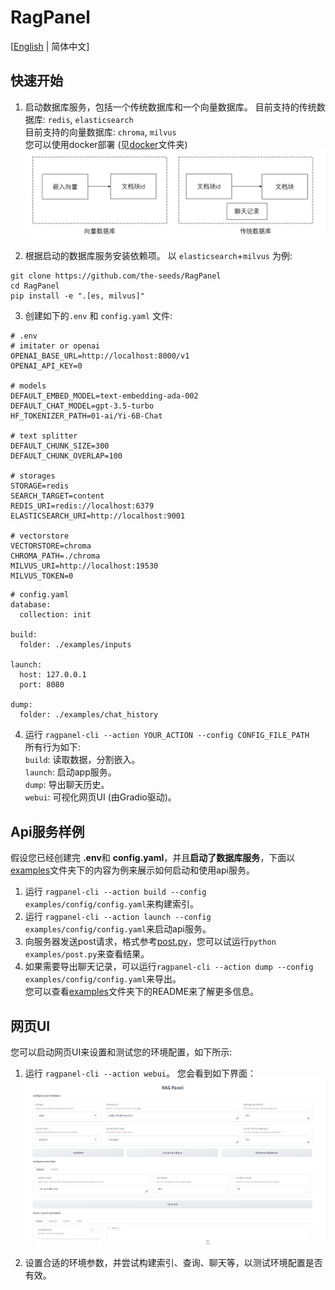 # RagPanel
[[English](README.md) | 简体中文]
## 快速开始
1. 启动数据库服务，包括一个传统数据库和一个向量数据库。
目前支持的传统数据库: `redis`,  `elasticsearch`  
目前支持的向量数据库: `chroma`, `milvus`  
您可以使用docker部署 (见[docker](docker)文件夹)
![database_zh](assets/database_zh.png)

2. 根据启动的数据库服务安装依赖项。 以 `elasticsearch`+`milvus` 为例:
```
git clone https://github.com/the-seeds/RagPanel
cd RagPanel
pip install -e ".[es, milvus]"
```

3. 创建如下的`.env` 和 `config.yaml` 文件:
```
# .env
# imitater or openai
OPENAI_BASE_URL=http://localhost:8000/v1
OPENAI_API_KEY=0

# models
DEFAULT_EMBED_MODEL=text-embedding-ada-002
DEFAULT_CHAT_MODEL=gpt-3.5-turbo
HF_TOKENIZER_PATH=01-ai/Yi-6B-Chat

# text splitter
DEFAULT_CHUNK_SIZE=300
DEFAULT_CHUNK_OVERLAP=100

# storages
STORAGE=redis
SEARCH_TARGET=content
REDIS_URI=redis://localhost:6379
ELASTICSEARCH_URI=http://localhost:9001

# vectorstore
VECTORSTORE=chroma
CHROMA_PATH=./chroma
MILVUS_URI=http://localhost:19530
MILVUS_TOKEN=0
```

```
# config.yaml
database:
  collection: init

build:
  folder: ./examples/inputs

launch:
  host: 127.0.0.1
  port: 8080

dump:
  folder: ./examples/chat_history
```

4. 运行 `ragpanel-cli --action YOUR_ACTION --config CONFIG_FILE_PATH`  
所有行为如下:  
`build`: 读取数据，分割嵌入。  
`launch`: 启动app服务。  
`dump`: 导出聊天历史。  
`webui`: 可视化网页UI (由Gradio驱动)。

## Api服务样例
假设您已经创建完 **.env**和 **config.yaml**，并且**启动了数据库服务**，下面以[examples](examples)文件夹下的内容为例来展示如何启动和使用api服务。  
1. 运行 `ragpanel-cli --action build --config examples/config/config.yaml`来构建索引。  
2. 运行 `ragpanel-cli --action launch --config examples/config/config.yaml`来启动api服务。
3. 向服务器发送post请求，格式参考[post.py](examples/post.py)，您可以试运行`python examples/post.py`来查看结果。  
4. 如果需要导出聊天记录，可以运行`ragpanel-cli --action dump --config examples/config/config.yaml`来导出。  
您可以查看[examples](examples)文件夹下的README来了解更多信息。
   
## 网页UI
您可以启动网页UI来设置和测试您的环境配置，如下所示:
1. 运行 `ragpanel-cli --action webui`。 您会看到如下界面：
![Web UI](./assets/webui.png)

2. 设置合适的环境参数，并尝试构建索引、查询、聊天等，以测试环境配置是否有效。

